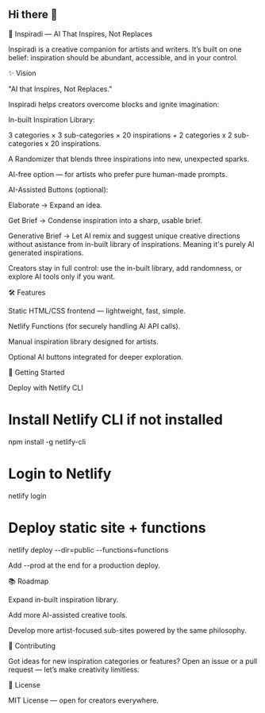 ## Hi there 👋

🌟 Inspiradi — AI That Inspires, Not Replaces

Inspiradi is a creative companion for artists and writers.
It’s built on one belief: inspiration should be abundant, accessible, and in your control.

✨ Vision

"AI that Inspires, Not Replaces."

Inspiradi helps creators overcome blocks and ignite imagination:

In-built Inspiration Library:

3 categories × 3 sub-categories × 20 inspirations + 2 categories x 2 sub-categories x 20 inspirations.

A Randomizer that blends three inspirations into new, unexpected sparks.

AI-free option — for artists who prefer pure human-made prompts.

AI-Assisted Buttons (optional):

Elaborate → Expand an idea.

Get Brief → Condense inspiration into a sharp, usable brief.

Generative Brief → Let AI remix and suggest unique creative directions without asistance from in-built library of inspirations. Meaning it's purely AI generated inspirations.

Creators stay in full control: use the in-built library, add randomness, or explore AI tools only if you want.

🛠 Features

Static HTML/CSS frontend — lightweight, fast, simple.

Netlify Functions (for securely handling AI API calls).

Manual inspiration library designed for artists.

Optional AI buttons integrated for deeper exploration.

🚀 Getting Started

Deploy with Netlify CLI

# Install Netlify CLI if not installed
npm install -g netlify-cli

# Login to Netlify
netlify login

# Deploy static site + functions
netlify deploy --dir=public --functions=functions

Add --prod at the end for a production deploy.

📚 Roadmap

Expand in-built inspiration library.

Add more AI-assisted creative tools.

Develop more artist-focused sub-sites powered by the same philosophy.

🤝 Contributing

Got ideas for new inspiration categories or features?
Open an issue or a pull request — let’s make creativity limitless.

📜 License

MIT License — open for creators everywhere.

